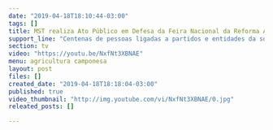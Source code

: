 ```yaml
---
date: "2019-04-18T18:10:44-03:00"
tags: []
title: MST realiza Ato Público em Defesa da Feira Nacional da Reforma Agrária
support_line: "Centenas de pessoas ligadas a partidos e entidades da sociedade civil compareceram na tarde de ontem (17) no Parque da Água Branca, em São Paulo (SP), para participar do ato em defesa da realização da IV Feira Nacional da Reforma Agrária."
section: tv
video: "https://youtu.be/NxfNt3XBNAE"
menu: agricultura camponesa
layout: post
files: []
created_date: "2019-04-18T18:18:04-03:00"
published: true
video_thumbnail: "http://img.youtube.com/vi/NxfNt3XBNAE/0.jpg"
releated_posts: []

---
```


